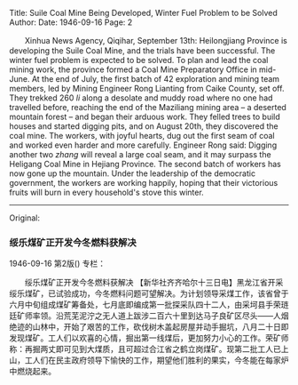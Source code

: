 Title: Suile Coal Mine Being Developed, Winter Fuel Problem to be Solved
Author:
Date: 1946-09-16
Page: 2

　　Xinhua News Agency, Qiqihar, September 13th: Heilongjiang Province is developing the Suile Coal Mine, and the trials have been successful. The winter fuel problem is expected to be solved. To plan and lead the coal mining work, the province formed a Coal Mine Preparatory Office in mid-June. At the end of July, the first batch of 42 exploration and mining team members, led by Mining Engineer Rong Lianting from Caike County, set off. They trekked 260 *li* along a desolate and muddy road where no one had travelled before, reaching the end of the Maziliang mining area – a deserted mountain forest – and began their arduous work. They felled trees to build houses and started digging pits, and on August 20th, they discovered the coal mine. The workers, with joyful hearts, dug out the first seam of coal and worked even harder and more carefully. Engineer Rong said: Digging another two *zhang* will reveal a large coal seam, and it may surpass the Heligang Coal Mine in Hejiang Province. The second batch of workers has now gone up the mountain. Under the leadership of the democratic government, the workers are working happily, hoping that their victorious fruits will burn in every household's stove this winter.



<hr /> 

Original: 


### 绥乐煤矿正开发今冬燃料获解决

1946-09-16
第2版()
专栏：

　　绥乐煤矿正开发今冬燃料获解决
    【新华社齐齐哈尔十三日电】黑龙江省开采绥乐煤矿，已试验成功，今冬燃料问题可望解决。为计划领导采煤工作，该省曾于六月中旬组成煤矿筹备处，七月底即编成第一批探采队四十二人，由采坷县手荣琏廷矿师率领。沿荒芜泥泞之无人道上跋涉二百六十里到达马子良矿区尽头——人烟绝迹的山林中，开始了艰苦的工作，砍伐树木盖起房屋并动手掘坑，八月二十日即发现煤矿。工人们以欢喜的心情，掘出第一线煤后，更加努力小心的工作。荣矿师称：再掘两丈即可见到大煤质，且可超过合江省之鹤立岗煤矿。现第二批工人已上山，工人们在民主政府领导下愉快的工作，期望他们胜利的果实，今冬能在每家炉中燃烧起来。
